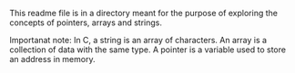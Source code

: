 This readme file is in a directory meant for the purpose of exploring the concepts of pointers, arrays and strings.

Importanat note: In C, a string is an array of characters.
An array is a collection of data with the same type.
A pointer is a variable used to store an address in memory.
